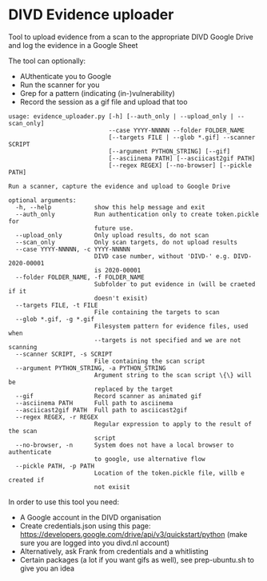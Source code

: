 DIVD Evidence uploader
======================

Tool to upload evidence from a scan to the appropriate DIVD Google Drive and log the evidence in a Google Sheet

The tool can optionally:
* AUthenticate you to Google
* Run the scanner for you
* Grep for a pattern (indicating (in-)vulnerability)
* Record the session as a gif file and upload that too


```
usage: evidence_uploader.py [-h] [--auth_only | --upload_only | --scan_only]
                            --case YYYY-NNNNN --folder FOLDER_NAME
                            [--targets FILE | --glob *.gif] --scanner SCRIPT
                            [--argument PYTHON_STRING] [--gif]
                            [--asciinema PATH] [--asciicast2gif PATH]
                            [--regex REGEX] [--no-browser] [--pickle PATH]

Run a scanner, capture the evidence and upload to Google Drive

optional arguments:
  -h, --help            show this help message and exit
  --auth_only           Run authentication only to create token.pickle for
                        future use.
  --upload_only         Only upload results, do not scan
  --scan_only           Only scan targets, do not upload results
  --case YYYY-NNNNN, -c YYYY-NNNNN
                        DIVD case number, without 'DIVD-' e.g. DIVD-2020-00001
                        is 2020-00001
  --folder FOLDER_NAME, -f FOLDER_NAME
                        Subfolder to put evidence in (will be craeted if it
                        doesn't exisit)
  --targets FILE, -t FILE
                        File containing the targets to scan
  --glob *.gif, -g *.gif
                        Filesystem pattern for evidence files, used when
                        --targets is not specified and we are not scanning
  --scanner SCRIPT, -s SCRIPT
                        File containing the scan script
  --argument PYTHON_STRING, -a PYTHON_STRING
                        Argument string to the scan script \{\} will be
                        replaced by the target
  --gif                 Record scanner as animated gif
  --asciinema PATH      Full path to asciinema
  --asciicast2gif PATH  Full path to asciicast2gif
  --regex REGEX, -r REGEX
                        Regular expression to apply to the result of the scan
                        script
  --no-browser, -n      System does not have a local browser to authenticate
                        to google, use alternative flow
  --pickle PATH, -p PATH
                        Location of the token.pickle file, willb e created if
                        not exisit
```

In order to use this tool you need:
* A Google account in the DIVD organisation
* Create credentials.json using this page: https://developers.google.com/drive/api/v3/quickstart/python (make sure you are logged into you divd.nl account)
* Alternatively, ask Frank from credentials and a whitlisting
* Certain packages (a lot if you want gifs as well), see prep-ubuntu.sh to give you an idea